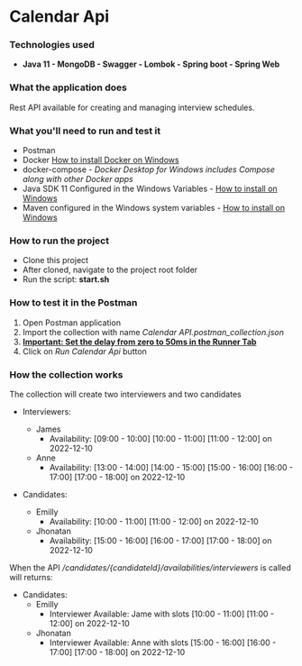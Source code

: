 
# Calendar Api

### Technologies used
- **Java 11 - MongoDB - Swagger - Lombok - Spring boot - Spring Web**

### What the application does
Rest API available for creating and managing interview schedules.

### What you'll need to run and test it
- Postman
- Docker [How to install Docker on Windows](https://docs.docker.com/dektop/windows/install/)
- docker-compose - *Docker Desktop for Windows includes Compose along with other Docker apps*
- Java SDK 11 Configured in the Windows Variables - [How to install on Windows](https://mkyong.com/java/how-to-set-java_home-on-windows-10/)
- Maven configured in the Windows system variables - [How to install on Windows](https://mkyong.com/maven/how-to-install-maven-in-windows/)

### How to run the project
- Clone this project
- After cloned, navigate to the project root folder
- Run the script: **start.sh**

### How to test it in the Postman
1. Open Postman application
2. Import the collection with name *Calendar API.postman_collection.json*
3. **<ins>Important: Set the delay from zero to 50ms in the Runner Tab</ins>**
4. Click on *Run Calendar Api* button

### How the collection works
The collection will create two interviewers and two candidates
* Interviewers:
  - James
    - Availability:  [09:00 - 10:00] [10:00 - 11:00] [11:00 - 12:00] on 2022-12-10
  - Anne
    - Availability:  [13:00 - 14:00] [14:00 - 15:00] [15:00 - 16:00] [16:00 - 17:00] [17:00 - 18:00] on 2022-12-10

* Candidates:
  - Emilly
    - Availability:  [10:00 - 11:00] [11:00 - 12:00] on 2022-12-10
  - Jhonatan
    - Availability:  [15:00 - 16:00] [16:00 - 17:00] [17:00 - 18:00] on 2022-12-10

When the API */candidates/{candidateId}/availabilities/interviewers* is called will returns:

* Candidates:
  - Emilly
    - Interviewer Available: Jame with slots [10:00 - 11:00] [11:00 - 12:00] on 2022-12-10
  - Jhonatan
    - Interviewer Available: Anne with slots [15:00 - 16:00] [16:00 - 17:00] [17:00 - 18:00] on 2022-12-10